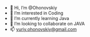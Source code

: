 - 👋 Hi, I’m @Ohonovskiy
- 👀 I’m interested in Coding
- 🌱 I’m currently learning Java
- 💞️ I’m looking to collaborate on JAVA
- 📫 yuriy.ohonovskiy@gmail.com

<!---
Ohonovskiy/Ohonovskiy is a ✨ special ✨ repository because its `README.md` (this file) appears on your GitHub profile.
You can click the Preview link to take a look at your changes.
--->
